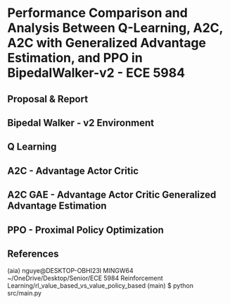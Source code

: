 # Performance Comparison and Analysis Between Q-Learning, A2C, A2C with Generalized Advantage Estimation, and PPO in BipedalWalker-v2 - ECE 5984

## Proposal & Report

## Bipedal Walker - v2 Environment

## Q Learning

## A2C - Advantage Actor Critic

## A2C GAE - Advantage Actor Critic Generalized Advantage Estimation

## PPO - Proximal Policy Optimization

## References

(aia) 
nguye@DESKTOP-OBHI23I MINGW64 ~/OneDrive/Desktop/Senior/ECE 5984 Reinforcement Learning/rl_value_based_vs_value_policy_based (main)
$ python src/main.py 